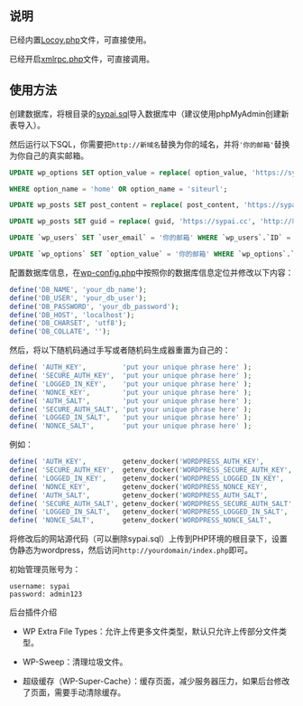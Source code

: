 ## 说明
已经内置[Locoy.php](Locoy.php)文件，可直接使用。

已经开启[xmlrpc.php](xmlrpc.php)文件，可直接调用。

## 使用方法

创建数据库，将根目录的[sypai.sql](sypai.sql)导入数据库中（建议使用phpMyAdmin创建新表导入）。

然后运行以下SQL，你需要把`http://新域名`替换为你的域名，并将`'你的邮箱'`替换为你自己的真实邮箱。

```SQL
UPDATE wp_options SET option_value = replace( option_value, 'https://sypai.cc', 'http://新域名' ) 

WHERE option_name = 'home' OR option_name = 'siteurl';

UPDATE wp_posts SET post_content = replace( post_content, 'https://sypai.cc', 'http://新域名' ) ;

UPDATE wp_posts SET guid = replace( guid, 'https://sypai.cc', 'http://新域名' ) ;

UPDATE `wp_users` SET `user_email` = '你的邮箱' WHERE `wp_users`.`ID` = 1;

UPDATE `wp_options` SET `option_value` = '你的邮箱' WHERE `wp_options`.`option_id` = 7;
```

配置数据库信息，在[wp-config.php](wp-config.php)中按照你的数据库信息定位并修改以下内容：

```php
define('DB_NAME', 'your_db_name');
define('DB_USER', 'your_db_user');
define('DB_PASSWORD', 'your_db_password');
define('DB_HOST', 'localhost');
define('DB_CHARSET', 'utf8');
define('DB_COLLATE', '');
```

然后，将以下随机码通过手写或者随机码生成器重置为自己的：

```php
define( 'AUTH_KEY',         'put your unique phrase here' );
define( 'SECURE_AUTH_KEY',  'put your unique phrase here' );
define( 'LOGGED_IN_KEY',    'put your unique phrase here' );
define( 'NONCE_KEY',        'put your unique phrase here' );
define( 'AUTH_SALT',        'put your unique phrase here' );
define( 'SECURE_AUTH_SALT', 'put your unique phrase here' );
define( 'LOGGED_IN_SALT',   'put your unique phrase here' );
define( 'NONCE_SALT',       'put your unique phrase here' );
```
例如：
```php
define( 'AUTH_KEY',         getenv_docker('WORDPRESS_AUTH_KEY',         'bbdc266e4e7044248e5d036f945d67693fa95662') );
define( 'SECURE_AUTH_KEY',  getenv_docker('WORDPRESS_SECURE_AUTH_KEY',  'fad22b427acd78353df6b9cdf4d22f3e99e2f756') );
define( 'LOGGED_IN_KEY',    getenv_docker('WORDPRESS_LOGGED_IN_KEY',    '4879486caa8ead870858ec0e7b07d1e4333e7a54') );
define( 'NONCE_KEY',        getenv_docker('WORDPRESS_NONCE_KEY',        '82482690d192e3f215af2cad6257b5cc05545d2a') );
define( 'AUTH_SALT',        getenv_docker('WORDPRESS_AUTH_SALT',        'a9a7d608d40d65e915120d2a5c7757fceb826612') );
define( 'SECURE_AUTH_SALT', getenv_docker('WORDPRESS_SECURE_AUTH_SALT', '779a930eb5aa2538d0741f4518e4df1f4689f51c') );
define( 'LOGGED_IN_SALT',   getenv_docker('WORDPRESS_LOGGED_IN_SALT',   'f733851c16bb1567a670762c7f51869d945e4967') );
define( 'NONCE_SALT',       getenv_docker('WORDPRESS_NONCE_SALT',       '57e1e23d6d8113d9e8550ade48d3e89cb5d0e84d') );
```

将修改后的网站源代码（可以删除sypai.sql）上传到PHP环境的根目录下，设置伪静态为wordpress，然后访问`http://yourdomain/index.php`即可。

初始管理员账号为：

```
username: sypai
password: admin123
```

后台插件介绍

- WP Extra File Types：允许上传更多文件类型，默认只允许上传部分文件类型。

- WP-Sweep：清理垃圾文件。

- 超级缓存（WP-Super-Cache）：缓存页面，减少服务器压力，如果后台修改了页面，需要手动清除缓存。